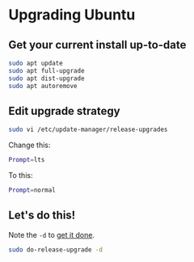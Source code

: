 # Upgrading Ubuntu

## Get your current install up-to-date

```bash
sudo apt update
sudo apt full-upgrade
sudo apt dist-upgrade
sudo apt autoremove
```

## Edit upgrade strategy

```bash
sudo vi /etc/update-manager/release-upgrades
```

Change this:

```bash
Prompt=lts
```

To this:

```bash
Prompt=normal
```

## Let's do this!
Note the `-d` to [get it done](https://linuxconfig.org/how-to-upgrade-ubuntu-to-21-04).

```bash
sudo do-release-upgrade -d 
```
